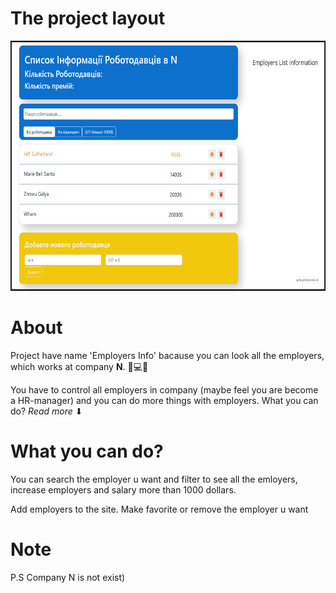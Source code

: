 # The project layout 
<img src="/github materials/project.jpg" height="400px" width="728"/>

# About
Project have name 'Employers Info' bacause you can look all the employers, 
which works at company <b>N</b>. 👀💻🏢 

You have to control all employers in company (maybe feel you are become a HR-manager) and you can do more things with employers. 
What you can do? <i>Read more</i> ⬇


# What you can do?
You can search the employer u want and filter to see all the emloyers, increase employers and salary more than 1000 dollars.

Add employers to the site. Make favorite or remove the employer u want

# Note
P.S Company N is not exist)
